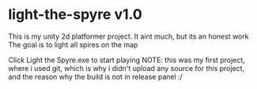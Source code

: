 # light-the-spyre v1.0
This is my unity 2d platformer project. It aint much, but its an honest work
The goal is to light all spires on the map

Click Light the Spyre.exe to start playing
NOTE: this was my first project, where i used git, which is why i didn't upload any source for this project, and the reason why the build is not in release panel :/
